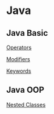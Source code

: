 # Java

## Java Basic
[Operators](https://github.com/LarryNaaa/Technical-Summary/blob/master/Java/Java%20Basic/Operators.md)

[Modifiers](https://github.com/LarryNaaa/Technical-Summary/blob/master/Java/Java%20Basic/Modifiers.md)

[Keywords](https://github.com/LarryNaaa/Technical-Summary/blob/master/Java/Java%20Basic/Keywords.md)

## Java OOP
[Nested Classes](https://github.com/LarryNaaa/Technical-Summary/blob/master/Java/Java%20OOP/Nested%20Classes.md)

